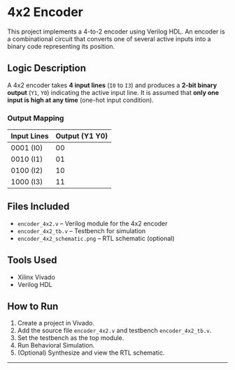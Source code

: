 # 4x2 Encoder

This project implements a 4-to-2 encoder using Verilog HDL. An encoder is a combinational circuit that converts one of several active inputs into a binary code representing its position.

## Logic Description

A 4x2 encoder takes **4 input lines** (`I0` to `I3`) and produces a **2-bit binary output** (`Y1`, `Y0`) indicating the active input line. It is assumed that **only one input is high at any time** (one-hot input condition).

### Output Mapping

| Input Lines | Output (Y1 Y0) |
|-------------|----------------|
| 0001 (I0)   | 00             |
| 0010 (I1)   | 01             |
| 0100 (I2)   | 10             |
| 1000 (I3)   | 11             |

## Files Included

- `encoder_4x2.v` – Verilog module for the 4x2 encoder
- `encoder_4x2_tb.v` – Testbench for simulation
- `encoder_4x2_schematic.png` – RTL schematic (optional)

## Tools Used

- Xilinx Vivado
- Verilog HDL

## How to Run

1. Create a project in Vivado.
2. Add the source file `encoder_4x2.v` and testbench `encoder_4x2_tb.v`.
3. Set the testbench as the top module.
4. Run Behavioral Simulation.
5. (Optional) Synthesize and view the RTL schematic.

---
